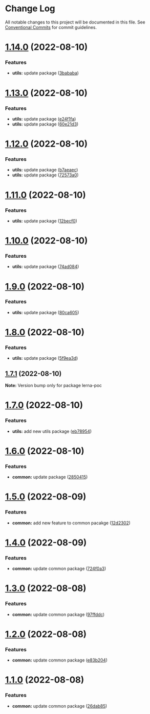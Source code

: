 # Change Log

All notable changes to this project will be documented in this file.
See [Conventional Commits](https://conventionalcommits.org) for commit guidelines.

# [1.14.0](https://github.com/ashwinkumar6/lerna-poc/compare/v1.13.1...v1.14.0) (2022-08-10)


### Features

* **utils:** update package ([3bababa](https://github.com/ashwinkumar6/lerna-poc/commit/3bababa4349ddec53814510678b9e3bffb32256c))





# [1.13.0](https://github.com/ashwinkumar6/lerna-poc/compare/v1.12.1...v1.13.0) (2022-08-10)


### Features

* **utils:** update package ([e24f1fa](https://github.com/ashwinkumar6/lerna-poc/commit/e24f1faf38acb46ef1634b263a20811736d72991))
* **utils:** update package ([60e21d3](https://github.com/ashwinkumar6/lerna-poc/commit/60e21d36bfeac521505ba615e68272060a8d317b))





# [1.12.0](https://github.com/ashwinkumar6/lerna-poc/compare/v1.11.0...v1.12.0) (2022-08-10)


### Features

* **utils:** update package ([b7aeaec](https://github.com/ashwinkumar6/lerna-poc/commit/b7aeaec678b48a2bf26124bf51cb2e76ce5cdb50))
* **utils:** update package ([72573a0](https://github.com/ashwinkumar6/lerna-poc/commit/72573a02afc2883c064153d41252e17821dd75d0))





# [1.11.0](https://github.com/ashwinkumar6/lerna-poc/compare/v1.10.0...v1.11.0) (2022-08-10)


### Features

* **utils:** update package ([12becf0](https://github.com/ashwinkumar6/lerna-poc/commit/12becf0ecdb82971880d0373c88a4cba9afbe45f))





# [1.10.0](https://github.com/ashwinkumar6/lerna-poc/compare/v1.9.0...v1.10.0) (2022-08-10)


### Features

* **utils:** update package ([74ad084](https://github.com/ashwinkumar6/lerna-poc/commit/74ad0843cf7efb75ffa6690e5a1e6e7ac12e8a4e))





# [1.9.0](https://github.com/ashwinkumar6/lerna-poc/compare/v1.8.0...v1.9.0) (2022-08-10)


### Features

* **utils:** update package ([80ca605](https://github.com/ashwinkumar6/lerna-poc/commit/80ca60565cd3cb7602b00de64897bd700fc1fb88))





# [1.8.0](https://github.com/ashwinkumar6/lerna-poc/compare/v1.7.1...v1.8.0) (2022-08-10)


### Features

* **utils:** update package ([5f9ea3d](https://github.com/ashwinkumar6/lerna-poc/commit/5f9ea3dca06a15ee6e480b89003f49f5e3ecb7ff))





## [1.7.1](https://github.com/ashwinkumar6/lerna-poc/compare/v1.7.0...v1.7.1) (2022-08-10)

**Note:** Version bump only for package lerna-poc





# [1.7.0](https://github.com/ashwinkumar6/lerna-poc/compare/v1.6.0...v1.7.0) (2022-08-10)


### Features

* **utils:** add new utils package ([eb78954](https://github.com/ashwinkumar6/lerna-poc/commit/eb78954ccb5a70c98ffb6d8654b7d4a3a40e3fdd))





# [1.6.0](https://github.com/ashwinkumar6/lerna-poc/compare/v1.5.0...v1.6.0) (2022-08-10)


### Features

* **common:** update package ([2850415](https://github.com/ashwinkumar6/lerna-poc/commit/2850415b343535c9f57bd287719dd0569b823f0a))





# [1.5.0](https://github.com/ashwinkumar6/lerna-poc/compare/v1.4.0...v1.5.0) (2022-08-09)


### Features

* **common:** add new feature to common pacakge ([12d2302](https://github.com/ashwinkumar6/lerna-poc/commit/12d230228f1f4c25359a8ab3498b9fdd3cb884a6))





# [1.4.0](https://github.com/ashwinkumar6/lerna-poc/compare/v1.3.0...v1.4.0) (2022-08-09)


### Features

* **common:** update common package ([724f0a3](https://github.com/ashwinkumar6/lerna-poc/commit/724f0a381d0bfe453890270507e0813295d5e18a))





# [1.3.0](https://github.com/ashwinkumar6/lerna-poc/compare/v1.2.0...v1.3.0) (2022-08-08)


### Features

* **common:** update common package ([97ffddc](https://github.com/ashwinkumar6/lerna-poc/commit/97ffddcf506a7edf5940346ec0a2ec90f603c39c))





# [1.2.0](https://github.com/ashwinkumar6/lerna-poc/compare/v1.1.0...v1.2.0) (2022-08-08)


### Features

* **common:** update common package ([e83b204](https://github.com/ashwinkumar6/lerna-poc/commit/e83b204ead27ba4b5a1521128e553fcccf5b7ac6))





# [1.1.0](https://github.com/ashwinkumar6/lerna-poc/compare/v1.0.2...v1.1.0) (2022-08-08)


### Features

* **common:** update common package ([26dab85](https://github.com/ashwinkumar6/lerna-poc/commit/26dab85252c7c9f4a135c7786b7c722928859d33))
